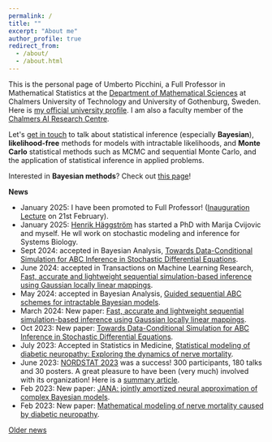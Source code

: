 ```yaml
---
permalink: /
title: ""
excerpt: "About me"
author_profile: true
redirect_from: 
  - /about/
  - /about.html
---
```


This is the personal page of Umberto Picchini, a Full Professor in Mathematical Statistics at the [Department of Mathematical Sciences](https://www.chalmers.se/en/departments/math/Pages/default.aspx) at Chalmers University of Technology and University of Gothenburg, Sweden. Here is <a href="https://www.chalmers.se/en/persons/picchini/">my official university profile</a>. I am also a faculty member of the [Chalmers AI Research Centre](https://www.chalmers.se/en/centres/chair/). 

Let's [get in touch](contact) to talk about statistical inference (especially **Bayesian**), **likelihood-free** methods for models with intractable likelihoods, and **Monte Carlo** statistical methods such as MCMC and sequential Monte Carlo, and the application of statistical inference in applied problems.

Interested in **Bayesian methods**? Check out [this page](bayes)!


**News**

- January 2025: I have been promoted to Full Professor! ([Inauguration Lecture](https://www.chalmers.se/en/current/calendar/mv-inauguration-lecture-umberto-picchini/) on 21st February).
- January 2025: [Henrik Häggström](https://www.chalmers.se/en/persons/henhagg/) has started a PhD with Marija Cvijovic and myself. He wll work on stochastic modeling and inference for Systems Biology.
- Sept 2024: accepted in Bayesian Analysis, [Towards Data-Conditional Simulation for ABC Inference in Stochastic Differential Equations](https://doi.org/10.1214/24-BA1467).
- June 2024: accepted in Transactions on Machine Learning Research, [Fast, accurate and lightweight sequential simulation-based inference using Gaussian locally linear mappings](https://openreview.net/forum?id=Q0nzpRcwWn).
- May 2024: accepted in Bayesian Analysis, [Guided sequential ABC schemes for intractable Bayesian models](https://doi.org/10.1214/24-BA1451).
- March 2024: New paper: [Fast, accurate and lightweight sequential simulation-based inference using Gaussian locally linear mappings](https://arxiv.org/abs/2403.07454).
- Oct 2023: New paper: [Towards Data-Conditional Simulation for ABC Inference in Stochastic Differential Equations](https://arxiv.org/abs/2310.10329).
- July 2023: Accepted in Statistics in Medicine, [Statistical modeling of diabetic neuropathy: Exploring the dynamics of nerve mortality](https://arxiv.org/abs/2302.06374).
- June 2023: [NORDSTAT 2023](https://nordstat2023.org/) was a success! 300 participants, 180 talks and 30 posters. A great pleasure to have been (very much) involved with its organization! Here is a [summary article](https://www.chalmers.se/en/current/news/mv-about-nordstat-2023/).
- Feb 2023: New paper: [JANA: jointly amortized neural approximation of complex Bayesian models](https://arxiv.org/abs/2302.09125).
- Feb 2023: New paper: [Mathematical modeling of nerve mortality caused by diabetic neuropathy](https://arxiv.org/abs/2302.06374).


[Older news](oldnews)
